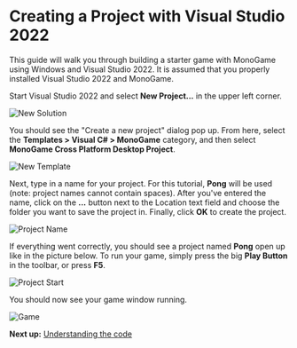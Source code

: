# Creating a Project with Visual Studio 2022

This guide will walk you through building a starter game with MonoGame using Windows and Visual Studio 2022. It is assumed that you properly installed Visual Studio 2022 and MonoGame.

Start Visual Studio 2022 and select **New Project...** in the upper left corner.

![New Solution](~/images/getting_started/vswin-mg-new-1.png)

You should see the "Create a new project" dialog pop up. From here, select the **Templates > Visual C# > MonoGame** category, and then select **MonoGame Cross Platform Desktop Project**.

![New Template](~/images/getting_started/vswin-mg-new-2.png)

Next, type in a name for your project. For this tutorial, **Pong** will be used (note: project names cannot contain spaces). After you've entered the name, click on the **...** button next to the Location text field and choose the folder you want to save the project in. Finally, click **OK** to create the project.

![Project Name](~/images/getting_started/vswin-mg-new-3.png)

If everything went correctly, you should see a project named **Pong** open up like in the picture below. To run your game, simply press the big **Play Button** in the toolbar, or press **F5**.

![Project Start](~/images/getting_started/vswin-mg-new-4.png)

You should now see your game window running.

![Game](~/images/getting_started/vswin-mg-new-5.png)

**Next up:** [Understanding the code](3_understanding_the_code.md)
